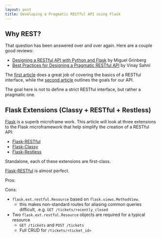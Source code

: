 ```yaml
---
layout: post
title: Developing a Pragmatic RESTful API using Flask
---
```


## Why REST?

That question has been answered over and over again. Here are a couple good reviews:

- [Designing a RESTful API with Python and Flask](http://blog.miguelgrinberg.com/post/designing-a-restful-api-with-python-and-flask) by Miguel Grinberg
- [Best Practices for Designing a Pragmatic RESTful API](http://www.vinaysahni.com/best-practices-for-a-pragmatic-restful-api) by Vinay Sahni

The [first article](http://blog.miguelgrinberg.com/post/designing-a-restful-api-with-python-and-flask)
does a great job of covering the basics of a RESTful interface, while the
[second article](http://www.vinaysahni.com/best-practices-for-a-pragmatic-restful-api)
outlines the goals for our API.

The goal here is not to define a strict RESTful interface, but rather a pragmatic one.


## Flask Extensions (Classy +  RESTful + Restless)

[Flask](http://flask.pocoo.org/) is a superb microframe work.  This article will look at three
extensions to the Flask microframework that help simplify the creation of a RESTful API:

- [Flask-RESTful](https://github.com/twilio/flask-restful)
- [Flask-Classy](https://github.com/apiguy/flask-classy)
- [Flask-Restless](https://github.com/jfinkels/flask-restless)

Standalone, each of these extensions are first-class.

[Flask-RESTful](https://github.com/twilio/flask-restful) is almost perfect.

Pros:

Cons:
- `flask.ext.restful.Resource` based on `flask.views.MethodView`. 
    * this makes non-standard routes for aliasing common queries difficult,
    .e.g. `GET /tickets/recently_closed`
- Two `flask.ext.restful.Resource` objects are required for a typical resource
    * `GET /tickets` and `POST /tickets`
    * Full CRUD for `/tickets/<ticket_id>`

